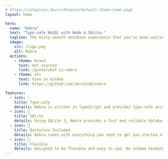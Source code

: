 ```yaml
---
# https://vitepress.dev/reference/default-theme-home-page
layout: home

hero:
  name: "Nebra"
  text: "Type-safe NoSQL with Node & SQLite."
  tagline: The misty-smooth database experience that you've been waiting for.
  image: 
    src: /logo.png
    alt: Nebra
  actions:
    - theme: brand
      text: Get started
      link: /guide/what-is-nebra
    - theme: alt
      text: View on GitHub
      link: https://github.com/aerotoad/nebra

features:
  - icon: ✨
    title: Type-safe
    details: Nebra is written in TypeScript and provides type-safe access to your data.
  - icon: 💽
    title: SQlite
    details: Using SQLite 3, Nebra provides a fast and reliable database experience.
  - icon: 🔋
    title: Batteries Included
    details: Nebra comes with everything you need to get you started as quickly as possible.
  - icon: 🧘
    title: Flexible
    details: Designed to be flexible and easy to use. No schema headaches here, just write your code and go.
---
```


